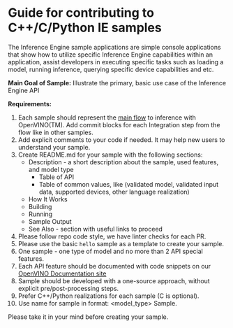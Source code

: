 #  Guide for contributing to C++/C/Python IE samples

The Inference Engine sample applications are simple console applications that show how to utilize specific Inference Engine capabilities within an application, assist developers in executing specific tasks such as loading a model, running inference, querying specific device capabilities and etc.

**Main Goal of Sample:** Illustrate the primary, basic use case of the Inference Engine API

**Requirements:**
1. Each sample should represent the [main flow](https://docs.openvinotoolkit.org/latest/openvino_docs_IE_DG_Integrate_with_customer_application_new_API.html) to inference with OpenVINO(TM). Add commit blocks for each Integration step from the flow like in other samples.
2. Add explicit comments to your code if needed. It may help new users to understand your sample.
3. Create README.md for your sample with the following sections:
   * Description - a short description about the sample, used features, and model type
      * Table of API
      * Table of common values, like (validated model, validated input data, supported devices, other language realization)
   * How It Works
   * Building
   * Running
   * Sample Output
   * See Also - section with useful links to proceed
4. Please follow repo code style, we have linter checks for each PR.
5. Please use the basic `hello` sample as a template to create your sample.
6. One sample - one type of model and no more than 2 API special features.
7. Each API feature should be documented with code snippets on our [OpenVINO Documentation site](https://docs.openvinotoolkit.org/)
8. Sample should be developed with a one-source approach, without explicit pre/post-processing steps.
9. Prefer C++/Python realizations for each sample (C is optional).
10. Use name for sample in format: <model_type> <feature> <lang> Sample.

Please take it in your mind before creating your sample.

 